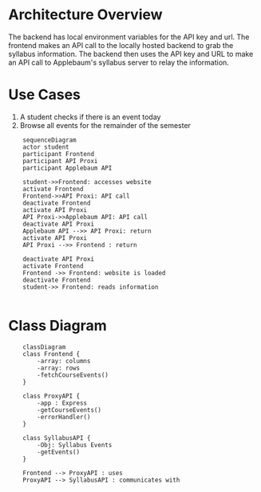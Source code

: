 # Architecture Overview

The backend has local environment variables for the API key and url. The frontend makes an API call to the locally hosted backend to grab the syllabus information. The backend then uses the API key and URL to make an API call to Applebaum's syllabus server to relay the information.

# Use Cases

1. A student checks if there is an event today
2. Browse all events for the remainder of the semester

```mermaid
    sequenceDiagram
    actor student
    participant Frontend
    participant API Proxi
    participant Applebaum API

    student->>Frontend: accesses website
    activate Frontend
    Frontend->>API Proxi: API call
    deactivate Frontend
    activate API Proxi
    API Proxi->>Applebaum API: API call
    deactivate API Proxi
    Applebaum API -->> API Proxi: return
    activate API Proxi
    API Proxi -->> Frontend : return
    
    deactivate API Proxi
    activate Frontend
    Frontend ->> Frontend: website is loaded
    deactivate Frontend
    student->> Frontend: reads information
    
```

# Class Diagram


```mermaid
    classDiagram
    class Frontend {
        -array: columns
        -array: rows
        -fetchCourseEvents()
    }

    class ProxyAPI {
        -app : Express
        -getCourseEvents()
        -errorHandler()
    }

    class SyllabusAPI {
        -Obj: Syllabus Events
        -getEvents()
    }

    Frontend --> ProxyAPI : uses
    ProxyAPI --> SyllabusAPI : communicates with
```



